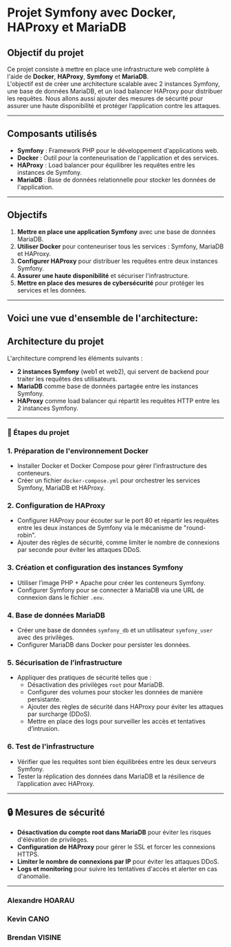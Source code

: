 # **Projet Symfony avec Docker, HAProxy et MariaDB**

##  Objectif du projet
Ce projet consiste à mettre en place une infrastructure web complète à l'aide de **Docker**, **HAProxy**, **Symfony** et **MariaDB**.  
L'objectif est de créer une architecture scalable avec 2 instances Symfony, une base de données MariaDB, et un load balancer HAProxy pour distribuer les requêtes. Nous allons aussi ajouter des mesures de sécurité pour assurer une haute disponibilité et protéger l’application contre les attaques.

---

## Composants utilisés
- **Symfony** : Framework PHP pour le développement d'applications web.
- **Docker** : Outil pour la conteneurisation de l'application et des services.
- **HAProxy** : Load balancer pour équilibrer les requêtes entre les instances de Symfony.
- **MariaDB** : Base de données relationnelle pour stocker les données de l'application.

---

##  Objectifs
1. **Mettre en place une application Symfony** avec une base de données MariaDB.
2. **Utiliser Docker** pour conteneuriser tous les services : Symfony, MariaDB et HAProxy.
3. **Configurer HAProxy** pour distribuer les requêtes entre deux instances Symfony.
4. **Assurer une haute disponibilité** et sécuriser l'infrastructure.
5. **Mettre en place des mesures de cybersécurité** pour protéger les services et les données.

---
## Voici une vue d'ensemble de l'architecture:

##  Architecture du projet
L'architecture comprend les éléments suivants :
- **2 instances Symfony** (web1 et web2), qui servent de backend pour traiter les requêtes des utilisateurs.
- **MariaDB** comme base de données partagée entre les instances Symfony.
- **HAProxy** comme load balancer qui répartit les requêtes HTTP entre les 2 instances Symfony.

---

### **🔧 Étapes du projet**

### 1. **Préparation de l'environnement Docker**
- Installer Docker et Docker Compose pour gérer l’infrastructure des conteneurs.
- Créer un fichier `docker-compose.yml` pour orchestrer les services Symfony, MariaDB et HAProxy.

### 2. **Configuration de HAProxy**
- Configurer HAProxy pour écouter sur le port 80 et répartir les requêtes entre les deux instances de Symfony via le mécanisme de "round-robin".
- Ajouter des règles de sécurité, comme limiter le nombre de connexions par seconde pour éviter les attaques DDoS.

### 3. **Création et configuration des instances Symfony**
- Utiliser l’image PHP + Apache pour créer les conteneurs Symfony.
- Configurer Symfony pour se connecter à MariaDB via une URL de connexion dans le fichier `.env`.

### 4. **Base de données MariaDB**
- Créer une base de données `symfony_db` et un utilisateur `symfony_user` avec des privilèges.
- Configurer MariaDB dans Docker pour persister les données.

### 5. **Sécurisation de l’infrastructure**
- Appliquer des pratiques de sécurité telles que :
  - Désactivation des privilèges `root` pour MariaDB.
  - Configurer des volumes pour stocker les données de manière persistante.
  - Ajouter des règles de sécurité dans HAProxy pour éviter les attaques par surcharge (DDoS).
  - Mettre en place des logs pour surveiller les accès et tentatives d’intrusion.

### 6. **Test de l'infrastructure**
- Vérifier que les requêtes sont bien équilibrées entre les deux serveurs Symfony.
- Tester la réplication des données dans MariaDB et la résilience de l’application avec HAProxy.

---

## **🔒 Mesures de sécurité**
- **Désactivation du compte root dans MariaDB** pour éviter les risques d'élévation de privilèges.
- **Configuration de HAProxy** pour gérer le SSL et forcer les connexions HTTPS.
- **Limiter le nombre de connexions par IP** pour éviter les attaques DDoS.
- **Logs et monitoring** pour suivre les tentatives d'accès et alerter en cas d'anomalie.

---
### Alexandre HOARAU
### Kevin CANO
### Brendan VISINE
